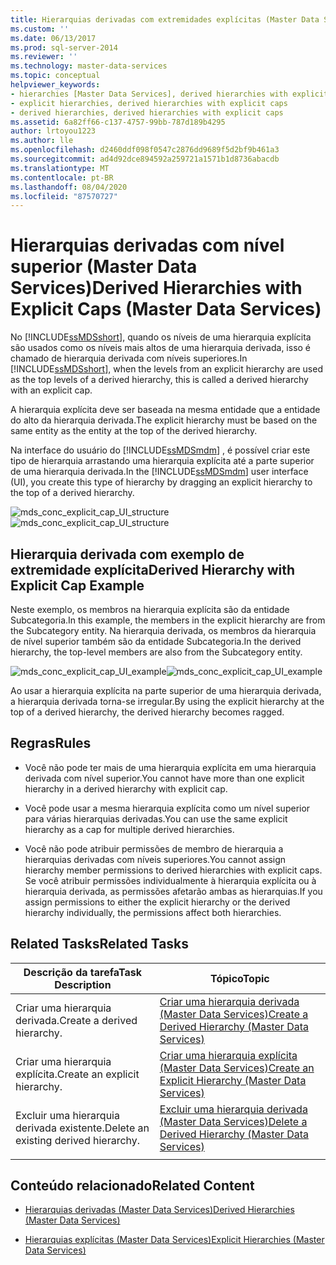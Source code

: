 ```yaml
---
title: Hierarquias derivadas com extremidades explícitas (Master Data Services) | Microsoft Docs
ms.custom: ''
ms.date: 06/13/2017
ms.prod: sql-server-2014
ms.reviewer: ''
ms.technology: master-data-services
ms.topic: conceptual
helpviewer_keywords:
- hierarchies [Master Data Services], derived hierarchies with explicit caps
- explicit hierarchies, derived hierarchies with explicit caps
- derived hierarchies, derived hierarchies with explicit caps
ms.assetid: 6a82ff66-c137-4757-99bb-787d189b4295
author: lrtoyou1223
ms.author: lle
ms.openlocfilehash: d2460ddf098f0547c2876dd9689f5d2bf9b461a3
ms.sourcegitcommit: ad4d92dce894592a259721a1571b1d8736abacdb
ms.translationtype: MT
ms.contentlocale: pt-BR
ms.lasthandoff: 08/04/2020
ms.locfileid: "87570727"
---
```

# <a name="derived-hierarchies-with-explicit-caps-master-data-services"></a><span data-ttu-id="8c402-102">Hierarquias derivadas com nível superior (Master Data Services)</span><span class="sxs-lookup"><span data-stu-id="8c402-102">Derived Hierarchies with Explicit Caps (Master Data Services)</span></span>
  <span data-ttu-id="8c402-103">No [!INCLUDE[ssMDSshort](../includes/ssmdsshort-md.md)], quando os níveis de uma hierarquia explícita são usados como os níveis mais altos de uma hierarquia derivada, isso é chamado de hierarquia derivada com níveis superiores.</span><span class="sxs-lookup"><span data-stu-id="8c402-103">In [!INCLUDE[ssMDSshort](../includes/ssmdsshort-md.md)], when the levels from an explicit hierarchy are used as the top levels of a derived hierarchy, this is called a derived hierarchy with an explicit cap.</span></span>

 <span data-ttu-id="8c402-104">A hierarquia explícita deve ser baseada na mesma entidade que a entidade do alto da hierarquia derivada.</span><span class="sxs-lookup"><span data-stu-id="8c402-104">The explicit hierarchy must be based on the same entity as the entity at the top of the derived hierarchy.</span></span>

 <span data-ttu-id="8c402-105">Na interface do usuário do [!INCLUDE[ssMDSmdm](../includes/ssmdsmdm-md.md)] , é possível criar este tipo de hierarquia arrastando uma hierarquia explícita até a parte superior de uma hierarquia derivada.</span><span class="sxs-lookup"><span data-stu-id="8c402-105">In the [!INCLUDE[ssMDSmdm](../includes/ssmdsmdm-md.md)] user interface (UI), you create this type of hierarchy by dragging an explicit hierarchy to the top of a derived hierarchy.</span></span>

 <span data-ttu-id="8c402-106">![mds_conc_explicit_cap_UI_structure](../../2014/master-data-services/media/mds-conc-explicit-cap-ui-structure.gif "mds_conc_explicit_cap_UI_structure")</span><span class="sxs-lookup"><span data-stu-id="8c402-106">![mds_conc_explicit_cap_UI_structure](../../2014/master-data-services/media/mds-conc-explicit-cap-ui-structure.gif "mds_conc_explicit_cap_UI_structure")</span></span>

## <a name="derived-hierarchy-with-explicit-cap-example"></a><span data-ttu-id="8c402-107">Hierarquia derivada com exemplo de extremidade explícita</span><span class="sxs-lookup"><span data-stu-id="8c402-107">Derived Hierarchy with Explicit Cap Example</span></span>
 <span data-ttu-id="8c402-108">Neste exemplo, os membros na hierarquia explícita são da entidade Subcategoria.</span><span class="sxs-lookup"><span data-stu-id="8c402-108">In this example, the members in the explicit hierarchy are from the Subcategory entity.</span></span> <span data-ttu-id="8c402-109">Na hierarquia derivada, os membros da hierarquia de nível superior também são da entidade Subcategoria.</span><span class="sxs-lookup"><span data-stu-id="8c402-109">In the derived hierarchy, the top-level members are also from the Subcategory entity.</span></span>

 <span data-ttu-id="8c402-110">![mds_conc_explicit_cap_UI_example](../../2014/master-data-services/media/mds-conc-explicit-cap-ui-example.gif "mds_conc_explicit_cap_UI_example")</span><span class="sxs-lookup"><span data-stu-id="8c402-110">![mds_conc_explicit_cap_UI_example](../../2014/master-data-services/media/mds-conc-explicit-cap-ui-example.gif "mds_conc_explicit_cap_UI_example")</span></span>

 <span data-ttu-id="8c402-111">Ao usar a hierarquia explícita na parte superior de uma hierarquia derivada, a hierarquia derivada torna-se irregular.</span><span class="sxs-lookup"><span data-stu-id="8c402-111">By using the explicit hierarchy at the top of a derived hierarchy, the derived hierarchy becomes ragged.</span></span>

## <a name="rules"></a><span data-ttu-id="8c402-112">Regras</span><span class="sxs-lookup"><span data-stu-id="8c402-112">Rules</span></span>

-   <span data-ttu-id="8c402-113">Você não pode ter mais de uma hierarquia explícita em uma hierarquia derivada com nível superior.</span><span class="sxs-lookup"><span data-stu-id="8c402-113">You cannot have more than one explicit hierarchy in a derived hierarchy with explicit cap.</span></span>

-   <span data-ttu-id="8c402-114">Você pode usar a mesma hierarquia explícita como um nível superior para várias hierarquias derivadas.</span><span class="sxs-lookup"><span data-stu-id="8c402-114">You can use the same explicit hierarchy as a cap for multiple derived hierarchies.</span></span>

-   <span data-ttu-id="8c402-115">Você não pode atribuir permissões de membro de hierarquia a hierarquias derivadas com níveis superiores.</span><span class="sxs-lookup"><span data-stu-id="8c402-115">You cannot assign hierarchy member permissions to derived hierarchies with explicit caps.</span></span> <span data-ttu-id="8c402-116">Se você atribuir permissões individualmente à hierarquia explícita ou à hierarquia derivada, as permissões afetarão ambas as hierarquias.</span><span class="sxs-lookup"><span data-stu-id="8c402-116">If you assign permissions to either the explicit hierarchy or the derived hierarchy individually, the permissions affect both hierarchies.</span></span>

## <a name="related-tasks"></a><span data-ttu-id="8c402-117">Related Tasks</span><span class="sxs-lookup"><span data-stu-id="8c402-117">Related Tasks</span></span>

|<span data-ttu-id="8c402-118">Descrição da tarefa</span><span class="sxs-lookup"><span data-stu-id="8c402-118">Task Description</span></span>|<span data-ttu-id="8c402-119">Tópico</span><span class="sxs-lookup"><span data-stu-id="8c402-119">Topic</span></span>|
|----------------------|-----------|
|<span data-ttu-id="8c402-120">Criar uma hierarquia derivada.</span><span class="sxs-lookup"><span data-stu-id="8c402-120">Create a derived hierarchy.</span></span>|[<span data-ttu-id="8c402-121">Criar uma hierarquia derivada &#40;Master Data Services&#41;</span><span class="sxs-lookup"><span data-stu-id="8c402-121">Create a Derived Hierarchy &#40;Master Data Services&#41;</span></span>](create-a-derived-hierarchy-master-data-services.md)|
|<span data-ttu-id="8c402-122">Criar uma hierarquia explícita.</span><span class="sxs-lookup"><span data-stu-id="8c402-122">Create an explicit hierarchy.</span></span>|[<span data-ttu-id="8c402-123">Criar uma hierarquia explícita &#40;Master Data Services&#41;</span><span class="sxs-lookup"><span data-stu-id="8c402-123">Create an Explicit Hierarchy &#40;Master Data Services&#41;</span></span>](../../2014/master-data-services/create-an-explicit-hierarchy-master-data-services.md)|
|<span data-ttu-id="8c402-124">Excluir uma hierarquia derivada existente.</span><span class="sxs-lookup"><span data-stu-id="8c402-124">Delete an existing derived hierarchy.</span></span>|[<span data-ttu-id="8c402-125">Excluir uma hierarquia derivada &#40;Master Data Services&#41;</span><span class="sxs-lookup"><span data-stu-id="8c402-125">Delete a Derived Hierarchy &#40;Master Data Services&#41;</span></span>](../../2014/master-data-services/delete-a-derived-hierarchy-master-data-services.md)|
|||

## <a name="related-content"></a><span data-ttu-id="8c402-126">Conteúdo relacionado</span><span class="sxs-lookup"><span data-stu-id="8c402-126">Related Content</span></span>

-   [<span data-ttu-id="8c402-127">Hierarquias derivadas &#40;Master Data Services&#41;</span><span class="sxs-lookup"><span data-stu-id="8c402-127">Derived Hierarchies &#40;Master Data Services&#41;</span></span>](../../2014/master-data-services/derived-hierarchies-master-data-services.md)

-   [<span data-ttu-id="8c402-128">Hierarquias explícitas &#40;Master Data Services&#41;</span><span class="sxs-lookup"><span data-stu-id="8c402-128">Explicit Hierarchies &#40;Master Data Services&#41;</span></span>](../../2014/master-data-services/explicit-hierarchies-master-data-services.md)


